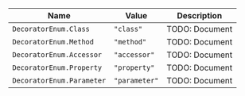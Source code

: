 | Name | Value | Description |
| ---- | ----- | ----------- |
| `DecoratorEnum.Class` | `"class"` | TODO: Document |
| `DecoratorEnum.Method` | `"method"` | TODO: Document |
| `DecoratorEnum.Accessor` | `"accessor"` | TODO: Document |
| `DecoratorEnum.Property` | `"property"` | TODO: Document |
| `DecoratorEnum.Parameter` | `"parameter"` | TODO: Document |
